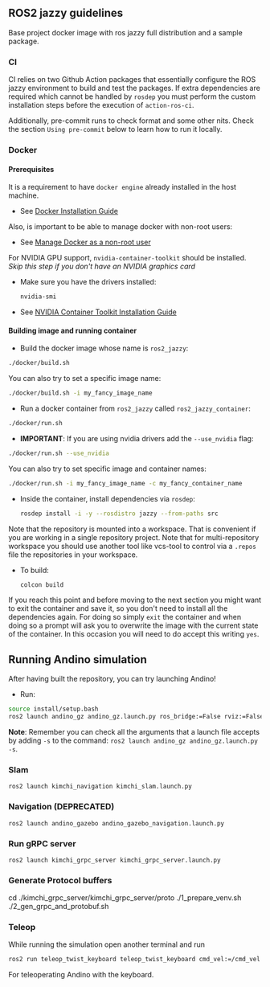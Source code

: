 ## ROS2 jazzy guidelines

Base project docker image with ros jazzy full distribution and a sample package.

### CI

CI relies on two Github Action packages that essentially configure the ROS
jazzy environment to build and test the packages. If extra dependencies are
required which cannot be handled by `rosdep` you must perform the custom
installation steps before the execution of `action-ros-ci`.

Additionally, pre-commit runs to check format and some other nits. Check the section `Using pre-commit` below
to learn how to run it locally.

### Docker

#### Prerequisites

It is a requirement to have `docker engine` already installed in the host machine.

* See [Docker Installation Guide](https://docs.docker.com/engine/install/ubuntu/)

Also, is important to be able to manage docker with non-root users:
* See [Manage Docker as a non-root user](https://docs.docker.com/engine/install/linux-postinstall/#manage-docker-as-a-non-root-user)

For NVIDIA GPU support, `nvidia-container-toolkit` should be installed. *Skip this step if you don't have an NVIDIA graphics card*


* Make sure you have the drivers installed:
  ```sh
  nvidia-smi
  ```
* See [NVIDIA Container Toolkit Installation Guide](https://docs.nvidia.com/datacenter/cloud-native/container-toolkit/latest/install-guide.html#docker)

#### Building image and running container

- Build the docker image whose name is `ros2_jazzy`:

```sh
./docker/build.sh
```

You can also try to set a specific image name:

```sh
./docker/build.sh -i my_fancy_image_name
```

- Run a docker container from `ros2_jazzy` called `ros2_jazzy_container`:

```sh
./docker/run.sh
```

- **IMPORTANT**: If you are using nvidia drivers add the `--use_nvidia` flag:

```sh
./docker/run.sh --use_nvidia
```

You can also try to set specific image and container names:

```sh
./docker/run.sh -i my_fancy_image_name -c my_fancy_container_name
```

- Inside the container, install dependencies via `rosdep`:

  ```sh
  rosdep install -i -y --rosdistro jazzy --from-paths src
  ```

Note that the repository is mounted into a workspace. That is convenient if you
are working in a single repository project. Note that for multi-repository
workspace you should use another tool like vcs-tool to control via a `.repos`
file the repositories in your workspace.

- To build:

  ```sh
  colcon build
  ```

If you reach this point and before moving to the next section you might want to exit the container and save it, so you don't need to install all the dependencies again.
For doing so simply `exit` the container and when doing so a prompt will ask you to overwrite the image with the current state of the container. In this occasion you will need to
do accept this writing `yes`.

## Running Andino simulation

After having built the repository, you can try launching Andino!

- Run:

```sh
source install/setup.bash
ros2 launch andino_gz andino_gz.launch.py ros_bridge:=False rviz:=False world_name:=populated_office.sdf
```

**Note**: Remember you can check all the arguments that a launch file accepts by adding `-s` to the command: `ros2 launch andino_gz andino_gz.launch.py -s`.

### Slam

```
ros2 launch kimchi_navigation kimchi_slam.launch.py
```

### Navigation (DEPRECATED)

```
ros2 launch andino_gazebo andino_gazebo_navigation.launch.py
```

### Run gRPC server

```
ros2 launch kimchi_grpc_server kimchi_grpc_server.launch.py
```

### Generate Protocol buffers

cd ./kimchi_grpc_server/kimchi_grpc_server/proto
./1_prepare_venv.sh
./2_gen_grpc_and_protobuf.sh


### Teleop

While running the simulation open another terminal and run

```sh
ros2 run teleop_twist_keyboard teleop_twist_keyboard cmd_vel:=/cmd_vel
```
For teleoperating Andino with the keyboard.

